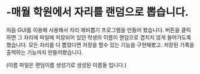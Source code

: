 # -매월 학원에서 자리를 랜덤으로 뽑습니다.
처음 GUI를 이용해 사용해서 자리 제비뽑기 프로그램을 만들어 봤습니다.
버튼을 클릭하면 그 자리에 파일에 저장되어 있던 학생의 이름이 랜덤으로 겹치지 않게 들어가도록 했습니다.
모든 자리를 다 뽑았다면 저장을 할수 있는 기능을 구현해봤고.
저장된 기록을 출력하는 기능까지 만들어봤습니다.

(이름 파일은 랜덤이름 생성기로 생성된 이름들 입니다.)
